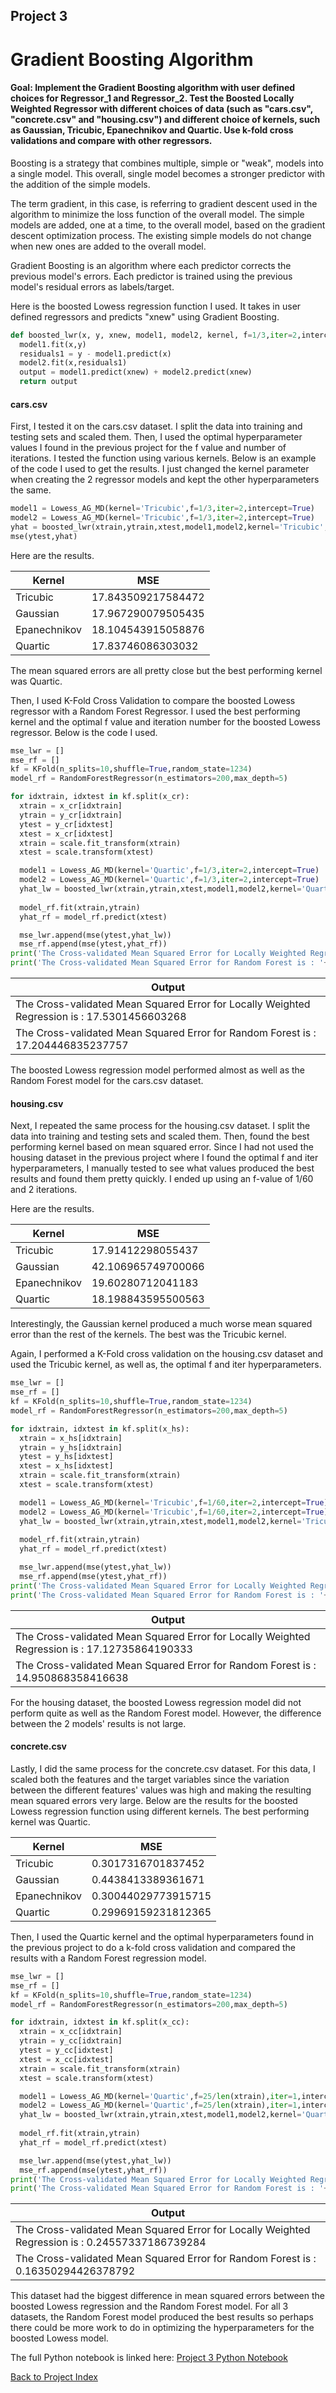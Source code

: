## Project 3
# Gradient Boosting Algorithm
#### Goal: Implement the Gradient Boosting algorithm with user defined choices for Regressor_1 and Regressor_2. Test the Boosted Locally Weighted Regressor with different choices of data (such as "cars.csv", "concrete.csv" and "housing.csv") and different choice of kernels, such as Gaussian, Tricubic, Epanechnikov and Quartic. Use k-fold cross validations and compare with other regressors. 

Boosting is a strategy that combines multiple, simple or "weak", models into a single model. This overall, single model becomes a stronger predictor with the addition of the simple models. 

The term gradient, in this case, is referring to gradient descent used in the algorithm to minimize the loss function of the overall model. The simple models are added, one at a time, to the overall model, based on the gradient descent optimization process. The existing simple models do not change when new ones are added to the overall model.

Gradient Boosting is an algorithm where each predictor corrects the previous model's errors. Each predictor is trained using the previous model's residual errors as labels/target. 

Here is the boosted Lowess regression function I used. It takes in user defined regressors and predicts "xnew" using Gradient Boosting.

```Python
def boosted_lwr(x, y, xnew, model1, model2, kernel, f=1/3,iter=2,intercept=True):
  model1.fit(x,y)
  residuals1 = y - model1.predict(x)
  model2.fit(x,residuals1)
  output = model1.predict(xnew) + model2.predict(xnew)
  return output 
```
#### cars.csv

First, I tested it on the cars.csv dataset. I split the data into training and testing sets and scaled them. Then, I used the optimal hyperparameter values I found in the previous project for the f value and number of iterations. I tested the function using various kernels. Below is an example of the code I used to get the results. I just changed the kernel parameter when creating the 2 regressor models and kept the other hyperparameters the same.

```Python
model1 = Lowess_AG_MD(kernel='Tricubic',f=1/3,iter=2,intercept=True)
model2 = Lowess_AG_MD(kernel='Tricubic',f=1/3,iter=2,intercept=True)
yhat = boosted_lwr(xtrain,ytrain,xtest,model1,model2,kernel='Tricubic',f=1/3,iter=1,intercept=True)
mse(ytest,yhat)
```
Here are the results.

| Kernel      | MSE |
| ----------- | ----------- |
| Tricubic    | 17.843509217584472 |
| Gaussian    | 17.967290079505435 |
| Epanechnikov| 18.104543915058876 |
| Quartic     | 17.83746086303032 |

The mean squared errors are all pretty close but the best performing kernel was Quartic.

Then, I used K-Fold Cross Validation to compare the boosted Lowess regressor with a Random Forest Regressor. I used the best performing kernel and the optimal f value and iteration number for the boosted Lowess regressor. Below is the code I used.

```Python
mse_lwr = []
mse_rf = []
kf = KFold(n_splits=10,shuffle=True,random_state=1234)
model_rf = RandomForestRegressor(n_estimators=200,max_depth=5)

for idxtrain, idxtest in kf.split(x_cr):
  xtrain = x_cr[idxtrain]
  ytrain = y_cr[idxtrain]
  ytest = y_cr[idxtest]
  xtest = x_cr[idxtest]
  xtrain = scale.fit_transform(xtrain)
  xtest = scale.transform(xtest)

  model1 = Lowess_AG_MD(kernel='Quartic',f=1/3,iter=2,intercept=True)
  model2 = Lowess_AG_MD(kernel='Quartic',f=1/3,iter=2,intercept=True)
  yhat_lw = boosted_lwr(xtrain,ytrain,xtest,model1,model2,kernel='Quartic',f=1/3,iter=2,intercept=True)
  
  model_rf.fit(xtrain,ytrain)
  yhat_rf = model_rf.predict(xtest)

  mse_lwr.append(mse(ytest,yhat_lw))
  mse_rf.append(mse(ytest,yhat_rf))
print('The Cross-validated Mean Squared Error for Locally Weighted Regression is : '+str(np.mean(mse_lwr)))
print('The Cross-validated Mean Squared Error for Random Forest is : '+str(np.mean(mse_rf)))
```

| Output      | 
| ----------- |
| The Cross-validated Mean Squared Error for Locally Weighted Regression is : 17.5301456603268    | 
| The Cross-validated Mean Squared Error for Random Forest is : 17.204446835237757    | 

The boosted Lowess regression model performed almost as well as the Random Forest model for the cars.csv dataset.

#### housing.csv

Next, I repeated the same process for the housing.csv dataset. I split the data into training and testing sets and scaled them. Then, found the best performing kernel based on mean squared error. Since I had not used the housing dataset in the previous project where I found the optimal f and iter hyperparameters, I manually tested to see what values produced the best results and found them pretty quickly. I ended up using an f-value of 1/60 and 2 iterations.

Here are the results.

| Kernel      | MSE |
| ----------- | ----------- |
| Tricubic    | 17.91412298055437 |
| Gaussian    | 42.106965749700066 |
| Epanechnikov| 19.60280712041183 |
| Quartic     | 18.198843595500563 |

Interestingly, the Gaussian kernel produced a much worse mean squared error than the rest of the kernels. The best was the Tricubic kernel.

Again, I performed a K-Fold cross validation on the housing.csv dataset and used the Tricubic kernel, as well as, the optimal f and iter hyperparameters. 

```Python
mse_lwr = []
mse_rf = []
kf = KFold(n_splits=10,shuffle=True,random_state=1234)
model_rf = RandomForestRegressor(n_estimators=200,max_depth=5)

for idxtrain, idxtest in kf.split(x_hs):
  xtrain = x_hs[idxtrain]
  ytrain = y_hs[idxtrain]
  ytest = y_hs[idxtest]
  xtest = x_hs[idxtest]
  xtrain = scale.fit_transform(xtrain)
  xtest = scale.transform(xtest)

  model1 = Lowess_AG_MD(kernel='Tricubic',f=1/60,iter=2,intercept=True)
  model2 = Lowess_AG_MD(kernel='Tricubic',f=1/60,iter=2,intercept=True)
  yhat_lw = boosted_lwr(xtrain,ytrain,xtest,model1,model2,kernel='Tricubic',f=1/60,iter=2,intercept=True)
  
  model_rf.fit(xtrain,ytrain)
  yhat_rf = model_rf.predict(xtest)

  mse_lwr.append(mse(ytest,yhat_lw))
  mse_rf.append(mse(ytest,yhat_rf))
print('The Cross-validated Mean Squared Error for Locally Weighted Regression is : '+str(np.mean(mse_lwr)))
print('The Cross-validated Mean Squared Error for Random Forest is : '+str(np.mean(mse_rf)))
```

| Output      | 
| ----------- |
| The Cross-validated Mean Squared Error for Locally Weighted Regression is : 17.12735864190333    | 
| The Cross-validated Mean Squared Error for Random Forest is : 14.950868358416638   | 

For the housing dataset, the boosted Lowess regression model did not perform quite as well as the Random Forest model. However, the difference between the 2 models' results is not large.

#### concrete.csv

Lastly, I did the same process for the concrete.csv dataset. For this data, I scaled both the features and the target variables since the variation between the different features' values was high and making the resulting mean squared errors very large. Below are the results for the boosted Lowess regression function using different kernels. The best performing kernel was Quartic.

| Kernel      | MSE |
| ----------- | ----------- |
| Tricubic    | 0.3017316701837452 |
| Gaussian    | 0.4438413389361671 |
| Epanechnikov| 0.30044029773915715 |
| Quartic     | 0.29969159231812365 |

Then, I used the Quartic kernel and the optimal hyperparameters found in the previous project to do a k-fold cross validation and compared the results with a Random Forest regression model.

```Python
mse_lwr = []
mse_rf = []
kf = KFold(n_splits=10,shuffle=True,random_state=1234)
model_rf = RandomForestRegressor(n_estimators=200,max_depth=5)

for idxtrain, idxtest in kf.split(x_cc):
  xtrain = x_cc[idxtrain]
  ytrain = y_cc[idxtrain]
  ytest = y_cc[idxtest]
  xtest = x_cc[idxtest]
  xtrain = scale.fit_transform(xtrain)
  xtest = scale.transform(xtest)

  model1 = Lowess_AG_MD(kernel='Quartic',f=25/len(xtrain),iter=1,intercept=True)
  model2 = Lowess_AG_MD(kernel='Quartic',f=25/len(xtrain),iter=1,intercept=True)
  yhat_lw = boosted_lwr(xtrain,ytrain,xtest,model1,model2,kernel='Quartic',f=25/len(xtrain),iter=1,intercept=True)
  
  model_rf.fit(xtrain,ytrain)
  yhat_rf = model_rf.predict(xtest)

  mse_lwr.append(mse(ytest,yhat_lw))
  mse_rf.append(mse(ytest,yhat_rf))
print('The Cross-validated Mean Squared Error for Locally Weighted Regression is : '+str(np.mean(mse_lwr)))
print('The Cross-validated Mean Squared Error for Random Forest is : '+str(np.mean(mse_rf)))
```

| Output      | 
| ----------- |
| The Cross-validated Mean Squared Error for Locally Weighted Regression is : 0.24557337186739284 | 
| The Cross-validated Mean Squared Error for Random Forest is : 0.16350294426378792 | 

This dataset had the biggest difference in mean squared errors between the boosted Lowess regression and the Random Forest model. For all 3 datasets, the Random Forest model produced the best results so perhaps there could be more work to do in optimizing the hyperparameters for the boosted Lowess model.

The full Python notebook is linked here: [Project 3 Python Notebook](https://colab.research.google.com/drive/1E8XM0sj-mrrp9jlvJiPaL3kkTgrxz1kr#scrollTo=fc_2seba9hG8)

[Back to Project Index](https://sofia-huang.github.io/DATA441/)
